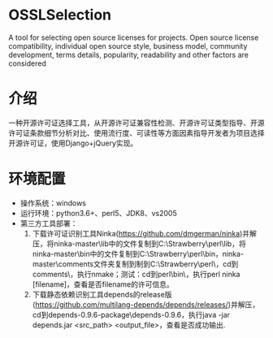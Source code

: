 # OSSLSelection
A tool for selecting open source licenses for projects. Open source license compatibility, individual open source style, business model, community development, terms details, popularity, readability and other factors are considered  
# 介绍
一种开源许可证选择工具，从开源许可证兼容性检测、开源许可证类型指导、开源许可证条款细节分析对比、使用流行度、可读性等方面因素指导开发者为项目选择开源许可证，使用Django+jQuery实现。
# 环境配置
- 操作系统：windows
- 运行环境：python3.6+、perl5、JDK8、vs2005
- 第三方工具部署：
   1. 下载许可证识别工具Ninka(<https://github.com/dmgerman/ninka>)并解压，将ninka-master\lib中的文件复制到C:\Strawberry\perl\lib，将ninka-master\bin中的文件复制到C:\Strawberry\perl\bin，ninka-master\comments文件夹复制到制到C:\Strawberry\perl\，cd到comments\，执行nmake；测试：cd到perl\bin\，执行perl ninka [filename]，查看是否filename的许可信息。
   2. 下载静态依赖识别工具depends的release版(<https://github.com/multilang-depends/depends/releases/>)并解压，cd到depends-0.9.6-package\depends-0.9.6，执行java -jar depends.jar <lang> <src_path> <output_file>，查看是否成功输出.
